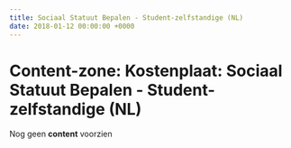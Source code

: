 ```yaml
---
title: Sociaal Statuut Bepalen - Student-zelfstandige (NL)
date: 2018-01-12 00:00:00 +0000
---
```

# Content-zone: Kostenplaat: Sociaal Statuut Bepalen - Student-zelfstandige (NL)

Nog geen **content** voorzien